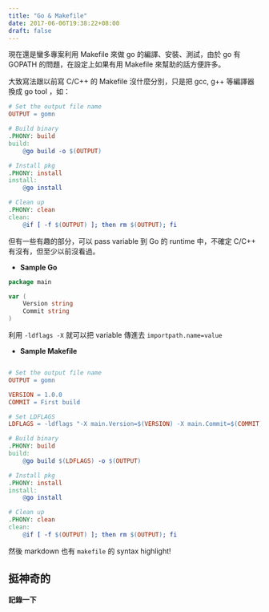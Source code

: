 ```yaml
---
title: "Go & Makefile"
date: 2017-06-06T19:38:22+08:00
draft: false
---
```

現在還是蠻多專案利用 Makefile 來做 go 的編譯、安裝、測試，由於 go 有 GOPATH 的問題，在設定上如果有用 Makefile 來幫助的話方便許多。

大致寫法跟以前寫 C/C++ 的 Makefile 沒什麼分別，只是把 gcc, g++ 等編譯器換成 go tool ，如：

```makefile
# Set the output file name
OUTPUT = gomn

# Build binary
.PHONY: build
build:
	@go build -o $(OUTPUT)

# Install pkg
.PHONY: install
install:
	@go install

# Clean up
.PHONY: clean
clean:
	@if [ -f $(OUTPUT) ]; then rm $(OUTPUT); fi

```

但有一些有趣的部分，可以 pass variable 到 Go 的 runtime 中，不確定 C/C++ 有沒有，但至少以前沒看過。

* **Sample Go**

```go
package main

var (
    Version string
    Commit string
)
```

利用 `-ldflags -X` 就可以把 variable 傳進去 `importpath.name=value`
* **Sample Makefile**

```makefile

# Set the output file name
OUTPUT = gomn

VERSION = 1.0.0
COMMIT = First build

# Set LDFLAGS
LDFLAGS = -ldflags "-X main.Version=$(VERSION) -X main.Commit=$(COMMIT)"

# Build binary
.PHONY: build
build:
	@go build $(LDFLAGS) -o $(OUTPUT)

# Install pkg
.PHONY: install
install:
	@go install

# Clean up
.PHONY: clean
clean:
	@if [ -f $(OUTPUT) ]; then rm $(OUTPUT); fi

```

然後 markdown 也有 `makefile` 的 syntax highlight!
## 挺神奇的
**記錄一下**
